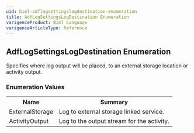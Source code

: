 ```yaml
---
uid: biml-adflogsettingslogdestination-enumeration
title: AdfLogSettingsLogDestination Enumeration
varigenceProduct: Biml Language
varigenceArticleType: Reference
---
```


## AdfLogSettingsLogDestination Enumeration<div class="LanguageSummary"><div class ="SummaryItem">Specifies where log output will be placed, to an external storage location or activity output.</div></div><div class="EnumValueGroup">### Enumeration Values<table id="EnumValue" class="MemberList"><tbody><tr><th class="MemberNameColumnHeader">Name</th><th class="MemberSummaryColumnHeader">Summary</th></tr><tr class="cd0"><td class="MemberName">ExternalStorage</td><td class="MemberSummary"><div class ="SummaryItem">Log to external storage linked service.</div> </td></tr><tr class="cd1"><td class="MemberName">ActivityOutput</td><td class="MemberSummary"><div class ="SummaryItem">Log to the output stream for the activity.</div> </td></tr></tbody></table></div>